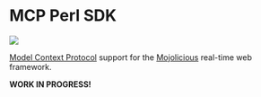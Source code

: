 
# MCP Perl SDK

 [![](https://github.com/mojolicious/mojo-mcp/workflows/linux/badge.svg)](https://github.com/mojolicious/mojo-mcp/actions)

  [Model Context Protocol](https://modelcontextprotocol.io/) support for the [Mojolicious](https://mojolicious.org)
  real-time web framework.

  **WORK IN PROGRESS!**
